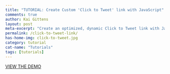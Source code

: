 ```yaml
---
title: "TUTORIAL: Create Custom 'Click to Tweet' link with JavaScript"
comments: true
author: Kai Gittens
layout: post
meta-excerpt: "Create an optimized, dynamic Click to Tweet link with JavaScript. Includes a demo and code samples."
permalink: /click-to-tweet-link/
has-home-img: click-to-tweet.jpg
category: tutorial
cat-name: "Tutorials"
tags: [tutorials]
---
```

<a href="#" class="demoLink" target="blank">VIEW THE DEMO</a>